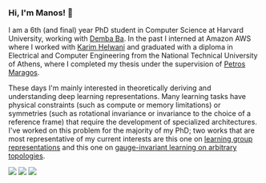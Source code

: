 ### Hi, I'm Manos! 👋

I am a 6th (and final) year PhD student in Computer Science at Harvard University, working with <a href="http://www.demba-ba.org">Demba Ba</a>. In the past I interned at Amazon AWS where I worked with <a href="https://scholar.google.de/citations?user=mwv4j0gAAAAJ&hl=en">Karim Helwani</a> and graduated with a diploma in Electrical and Computer Engineering from the National Technical University of Athens, where I completed my thesis under the supervision of <a href="https://scholar.google.com/citations?user=A2XydgGCY9gC&hl=en">Petros Maragos</a>.

These days I'm mainly interested in theoretically deriving and understanding deep learning representations. Many learning tasks have physical constraints (such as compute or memory limitations) or symmetries (such as rotational invariance or invariance to the choice of a reference frame) that require the development of specialized architectures. I've worked on this problem for the majority of my PhD; two works that are most representative of my current interests are this one on <a href="https://arxiv.org/abs/2305.18552">learning group representations</a> and this one on <a href="https://openreview.net/forum?id=1fwEsyICb3">gauge-invariant learning on arbitrary topologies</a>.
<p>

  
<a href="https://scholar.google.com/citations?user=O4BpD8YAAAAJ&hl=en" target="_blank"><img src="https://img.shields.io/badge/-Scholar-326ac5?style=for-the-badge&logo=Google-Scholar&logoColor=white"></img></a> <a href="https://www.linkedin.com/in/manosth/" target="_blank"><img src="https://img.shields.io/badge/LinkedIn-0077B5?style=for-the-badge&logo=linkedin&logoColor=white"></img></a> <a href="https://x.com/manos_theo" target="_blank"><img src="https://img.shields.io/badge/twitter-%230077B5.svg?&style=for-the-badge&logo=twitter&logoColor=white&color=00acee"></img></a> 
</p>
